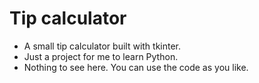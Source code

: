 # Tip calculator
- A small tip calculator built with tkinter.
- Just a project for me to learn Python.
- Nothing to see here. You can use the code as you like.
